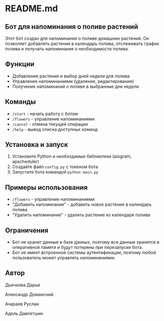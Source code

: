 **README.md**
===============

**Бот для напоминания о поливе растений**
----------------------------------------

Этот бот создан для напоминания о поливе домашних растений. Он позволяет добавлять растения в календарь полива, отслеживать график полива и получать напоминания о необходимости полива.

**Функции**
------------

*   Добавление растения и выбор дней недели для полива
*   Управление напоминаниями (удаление, редактирование)
*   Получение напоминаний о поливе в выбранные дни недели

**Команды**
------------

*   `/start` - начать работу с ботом
*   `/flowers` - управление напоминаниями
*   `/cancel` - отмена текущей операции
*   `/help` - вывод списка доступных команд


**Установка и запуск**
-----------------------

1.  Установите Python и необходимые библиотеки (aiogram, apscheduler)
2.  Создайте файл `config.py` с токеном бота
3.  Запустите бота командой `python main.py`

**Примеры использования**
-------------------------

*   `/flowers` - управление напоминаниями
*   "Добавить напоминание" - добавить новое растение в календарь полива
*   "Удалить напоминание" - удалить растение из календаря полива

**Ограничения**
-------------------------
*    Бот не хранит данные в базе данных, поэтому все данные хранятся в оперативной памяти и будут потеряны при перезапуске бота.
*    Бот не имеет встроенной системы аутентификации, поэтому любой пользователь может управлять напоминаниями.

**Автор**
--------

Дьячкова Дарья  

Александр Доманский  

Ачараев Руслан  

Адель Давлетшин
